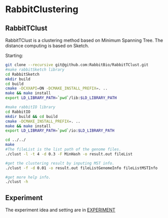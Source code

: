 # RabbitClustering

## RabbitTClust
RabbitTClust is a clustering method based on Minimum Spanning Tree. The distance computing is based on Sketch.

Starting:
```bash
git clone --recursive git@github.com:RabbitBio/RabbitTClust.git
#make rabbitSketch library
cd RabbitSketch
mkdir build
cd build 
cmake -DCXXAPI=ON -DCMAKE_INSTALL_PREFIX=. ..
make && make install
export LD_LIBRARY_PATH=`pwd`/lib:$LD_LIBRARY_PATH

#make rabbitIO library
cd RabbitIO
mkdir build && cd build
cmake -DCMAKE_INSTALL_PREFIX=. ..
make && make install
export LD_LIBRARY_PATH=`pwd`/io:$LD_LIBRARY_PATH

cd ../../
make 
#The fileList is the list path of the genome files.
./clust -l -t 4 -d 0.3 -F MinHash -o result.out fileList

#get the clustering result by inputing MST info.
./clust -f -d 0.01 -o result.out fileListGenomeInfo fileListMSTInfo

#get more help info.
./clust -h

```

## Experiment
The experiment idea and setting are in [EXPERIMENT](./experiment.md)
